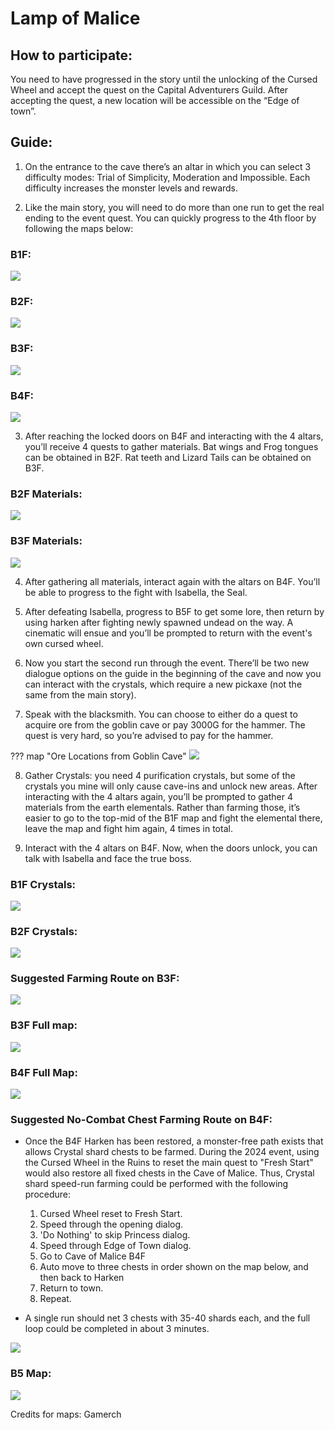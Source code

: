 # Lamp of Malice
## How to participate:
You need to have progressed in the story until the unlocking of the Cursed Wheel and accept the quest on the Capital Adventurers Guild.
After accepting the quest, a new location will be accessible on the “Edge of town”.

## Guide:
1. On the entrance to the cave there’s an altar in which you can select 3 difficulty modes: Trial of Simplicity, Moderation and Impossible. Each difficulty increases the monster levels and rewards.

2. Like the main story, you will need to do more than one run to get the real ending to the event quest. You can quickly progress to the 4th floor by following the maps below:

### B1F:
![](img/b1f.png)

### B2F:
![](img/b2f.png)

### B3F:
![](img/b3f.png)

### B4F:
![](img/b4f.png)

3. After reaching the locked doors on B4F and interacting with the 4 altars, you’ll receive 4 quests to gather materials. Bat wings and Frog tongues can be obtained in B2F. Rat teeth and Lizard Tails can be obtained on B3F.

### B2F Materials:
![](img/b2f-materials.png)

### B3F Materials:
![](img/b3f-materials.png)

4. After gathering all materials, interact again with the altars on B4F. You’ll be able to progress to the fight with Isabella, the Seal. 

5. After defeating Isabella, progress to B5F to get some lore, then return by using harken after fighting newly spawned undead on the way. A cinematic will ensue and you’ll be prompted to return with the event's own cursed wheel.

6. Now you start the second run through the event. There’ll be two new dialogue options on the guide in the beginning of the cave and now you can interact with the crystals, which require a new pickaxe (not the same from the main story).

7. Speak with the blacksmith. You can choose to either do a quest to acquire ore from the goblin cave or pay 3000G for the hammer. The quest is very hard, so you’re advised to pay for the hammer.

??? map "Ore Locations from Goblin Cave"
    ![](img/goblin-cave-malice-locations.png)

8. Gather Crystals: you need 4 purification crystals, but some of the crystals you mine will only cause cave-ins and unlock new areas. After interacting with the 4 altars again, you’ll be prompted to gather 4 materials from the earth elementals. Rather than farming those, it’s easier to go to the top-mid of the B1F map and fight the elemental there, leave the map and fight him again, 4 times in total.

9. Interact with the 4 altars on B4F. Now, when the doors unlock, you can talk with Isabella and face the true boss.

### B1F Crystals:
![](img/b1f-crystals.png)

### B2F Crystals:
![](img/b2f-crystals.png)

### Suggested Farming Route on B3F:
![](img/b3f-farming-route.png)

### B3F Full map:
![](img/b3f-full-map.png)

### B4F Full Map:
![](img/b4f-full-map.png)

### Suggested No-Combat Chest Farming Route on B4F:
- Once the B4F Harken has been restored, a monster-free path exists that allows Crystal shard chests to be farmed.  During the 2024 event, using the Cursed Wheel in the Ruins to reset the main quest to "Fresh Start" would also restore all fixed chests in the Cave of Malice.  Thus, Crystal shard speed-run farming could be performed with the following procedure:

  1. Cursed Wheel reset to Fresh Start.
  2. Speed through the opening dialog.
  3. 'Do Nothing' to skip Princess dialog.
  4. Speed through Edge of Town dialog.
  5. Go to Cave of Malice B4F
  6. Auto move to three chests in order shown on the map below, and then back to Harken
  7. Return to town.
  8. Repeat.
  
- A single run should net 3 chests with 35-40 shards each, and the full loop could be completed in about 3 minutes.

![](img/b4f-no-combat-farming-route.png)

### B5 Map:
![](img/b5f-full-map.png)

Credits for maps: Gamerch
